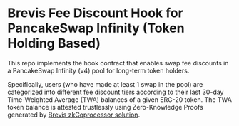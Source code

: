 # Brevis Fee Discount Hook for PancakeSwap Infinity (Token Holding Based)

This repo implements the hook contract that enables swap fee discounts in a PancakeSwap Infinity (v4) pool for long-term token holders. 

Specifically, users (who have made at least 1 swap in the pool) are categorized into different fee discount tiers according to their last 30-day Time-Weighted Average (TWA) balances of a given ERC-20 token. The TWA token balance is attested trustlessly using Zero-Knowledge Proofs generated by [Brevis zkCoprocessor solution](https://coprocessor-docs.brevis.network/).
